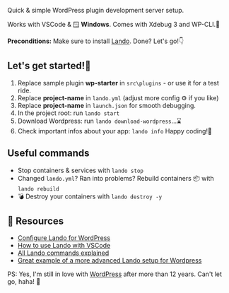 Quick & simple WordPress plugin development server setup.

Works with VSCode & 🪟 **Windows**. Comes with Xdebug 3 and WP-CLI.🎁

**Preconditions:** Make sure to install [Lando](https://lando.dev/). Done? Let's go!👇

## Let's get started!🎈
1. Replace sample plugin **wp-starter** in `src\plugins` - or use it for a test ride.
1. Replace **project-name** in `lando.yml` (adjust more config ⚙️ if you like)
1. Replace **project-name** in `launch.json` for smooth debugging.
1. In the project root: run `lando start`
1. Download Wordpress: run `lando download-wordpress`...⌛
1. Check important infos about your app: `lando info`
Happy coding!🥳

## Useful commands 
- Stop containers & services with `lando stop`
- Changed `lando.yml`? Ran into problems? Rebuild containers 📦 with `lando rebuild`
- 💣 Destroy your containers with `lando destroy -y`

## 📖 Resources
- [Configure Lando for WordPress](https://docs.lando.dev/wordpress/config.html)
- [How to use Lando with VSCode](https://docs.lando.dev/guides/lando-with-vscode.html)
- [All Lando commands explained](https://docs.lando.dev/cli/config.html)
- [Great example of a more advanced Lando setup for Wordpress](https://github.com/timothyjensen/lando-wordpress)

PS: Yes, I'm still in love with [WordPress](https://wordpress.org/download/) after more than 12 years. Can't let go, haha! 🥰
